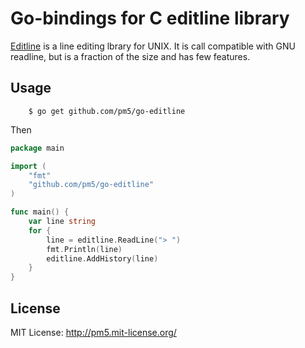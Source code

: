 # Go-bindings for C editline library

[Editline][] is a line editing lbrary for UNIX.  It is call compatible with GNU readline, but is a fraction of the size and has few features.

[editline]: https://github.com/troglobit/editline

## Usage

        $ go get github.com/pm5/go-editline

Then

```Go
package main

import (
	"fmt"
	"github.com/pm5/go-editline"
)

func main() {
	var line string
	for {
		line = editline.ReadLine("> ")
		fmt.Println(line)
		editline.AddHistory(line)
	}
}
```

## License

MIT License: <http://pm5.mit-license.org/>

